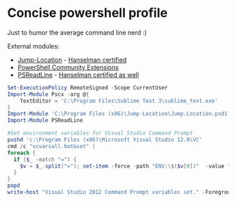 Concise powershell profile 
==========

Just to humor the average command line nerd :)

External modules:

<ul>
	<li><a href="https://github.com/tkellogg/Jump-Location">Jump-Location</a> - <a href="http://www.hanselman.com/blog/JumpLocationAChangeDirectoryCDPowerShellCommandThatReadsYourMind.aspx">Hanselman certified</a></li>
	<li><a href="https://pscx.codeplex.com/">PowerShell Community Extensions</a></li>
	<li><a href="https://github.com/lzybkr/PSReadLine">PSReadLine</a> - <a href="http://www.hanselman.com/blog/TowardsABetterConsolePSReadlineForPowerShellCommandLineEditing.aspx">Hanselman certified as well</a></li>
</ul>

```Powershell
Set-ExecutionPolicy RemoteSigned -Scope CurrentUser
Import-Module Pscx -arg @{
	TextEditor = 'C:\Program Files\Sublime Text 3\sublime_text.exe'
}
Import-Module 'C:\Program Files (x86)\Jump-Location\Jump.Location.psd1'
Import-Module PSReadLine

#Set environment variables for Visual Studio Command Prompt
pushd 'c:\Program Files (x86)\Microsoft Visual Studio 12.0\VC'
cmd /c "vcvarsall.bat&set" |
foreach {
  if ($_ -match "=") {
    $v = $_.split("="); set-item -force -path "ENV:\$($v[0])"  -value "$($v[1])"
  }
}
popd
write-host "Visual Studio 2012 Command Prompt variables set." -ForegroundColor Yellow
```
